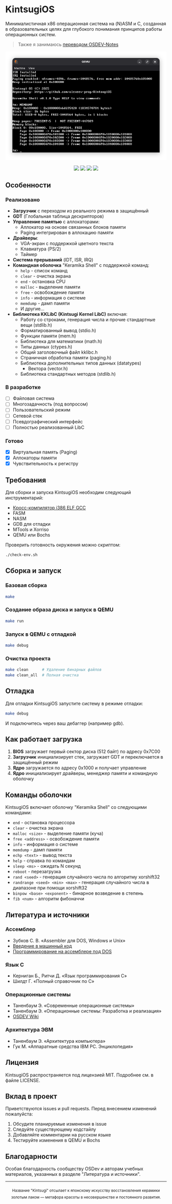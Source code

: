 # KintsugiOS
Минималистичная x86 операционная система на (N)ASM и C, созданная в образовательных целях для глубокого понимания принципов работы операционных систем.

 > Также я занимаюсь [переводом OSDEV-Notes](https://github.com/alexeev-prog/Osdev-Notes-RU)

![](image.png)

<div align="center">
<img src=https://img.shields.io/github/languages/top/alexeev-prog/KintsugiOS>
<img src=https://img.shields.io/github/license/alexeev-prog/KintsugiOS>
<img src=https://img.shields.io/github/stars/alexeev-prog/KintsugiOS>
<img src="https://img.shields.io/github/issues/alexeev-prog/KintsugiOS">
</div>

## Особенности

### Реализовано
- **Загрузчик** с переходом из реального режима в защищённый
- **GDT** (Глобальная таблица дескрипторов)
- **Управление памятью** с аллокаторами:
  - Аллокатор на основе связанных блоков памяти
  - Paging интегрирован в аллокацию памяти
- **Драйверы**:
  - VGA-экран с поддержкой цветного текста
  - Клавиатура (PS/2)
  - Таймер
- **Система прерываний** (IDT, ISR, IRQ)
- **Командная оболочка** "Keramika Shell" с поддержкой команд:
  - `help` - список команд
  - `clear` - очистка экрана
  - `end` - остановка CPU
  - `malloc` - выделение памяти
  - `free` - освобождение памяти
  - `info` - информация о системе
  - `memdump` - дамп памяти
  - И другие...
- **Библиотека KKLibC (Kintsugi Kernel LibC)** включая:
  - Работу со строками, генерация числа и прочие стандартные вещи (stdlib.h)
  - Форматированный вывод (stdio.h)
  - Функции памяти (mem.h)
  - Библиотека для математики (math.h)
  - Типы данных (ctypes.h)
  - Общий заголовочный файл kklibc.h
  - Страничная обработка памяти (paging.h)
  - Библиотека дополнительных типов данных (datatypes)
    - Вектора (vector.h)
  - Библиотека стандартных методов (stdlib.h)

### В разработке
- [ ] Файловая система
- [ ] Многозадачность (под вопросом)
- [ ] Пользовательский режим
- [ ] Сетевой стек
- [ ] Псевдографический интерфейс
- [ ] Полностью реализованный LibC

### Готово
- [x] Виртуальная память (Paging)
- [x] Аллокаторы памяти
- [x] Чувствительность к регистру

## Требования

Для сборки и запуска KintsugiOS необходим следующий инструментарий:

- [Кросс-компилятор i386 ELF GCC](http://newos.org/toolchains/i386-elf-15.1.0-Linux-x86_64.tar.xz)
- FASM
- NASM
- GDB для отладки
- MTools и Xorriso
- QEMU или Bochs

Проверить готовность окружения можно скриптом:
```bash
./check-env.sh
```

## Сборка и запуск

### Базовая сборка
```bash
make
```

### Создание образа диска и запуск в QEMU
```bash
make run
```

### Запуск в QEMU с отладкой
```bash
make debug
```

### Очистка проекта
```bash
make clean      # Удаление бинарных файлов
make clean_all  # Полная очистка
```

## Отладка

Для отладки KintsugiOS запустите систему в режиме отладки:
```bash
make debug
```

И подключитесь через ваш дебаггер (например gdb).

## Как работает загрузка

1. **BIOS** загружает первый сектор диска (512 байт) по адресу 0x7C00
2. **Загрузчик** инициализирует стек, загружает GDT и переключается в защищённый режим
3. **Ядро** загружается по адресу 0x1000 и получает управление
4. **Ядро** инициализирует драйверы, менеджер памяти и командную оболочку

## Команды оболочки

KintsugiOS включает оболочку "Keramika Shell" со следующими командами:

- `end` - остановка процессора
- `clear` - очистка экрана
- `malloc <size>` - выделение памяти (куча)
- `free <address>` - освобождение памяти
- `info` - информация о системе
- `memdump` - дамп памяти
- `echp <text>` - вывод текста
- `help` - справка по командам
- `sleep <ms>` - ожидать N секунд
- `reboot` - перезагрузка
- `rand <seed>` - генерация случайного числа по алгоритму xorshift32
- `randrange <seed> <min> <max>` - генерация случайного числа в диапазоне при помощи xorshift32
- `binpow <base> <exponent>` - бинарное возведение в степень
- `fib <num>` - алгоритм фибоначчи

## Литература и источники

### Ассемблер
- Зубков С. В. «Assembler для DOS, Windows и Unix»
- [Введение в машинный код](http://wasm.ru/article.php?article=1022001)
- [Программирование на ассемблере под DOS](http://wasm.ru/article.php?article=1022003)

### Язык C
- Керниган Б., Ритчи Д. «Язык программирования C»
- Шилдт Г. «Полный справочник по C»

### Операционные системы
- Таненбаум Э. «Современные операционные системы»
- Таненбаум Э. «Операционные системы: Разработка и реализация»
- [OSDEV Wiki](http://osdev.org)

### Архитектура ЭВМ
- Таненбаум Э. «Архитектура компьютера»
- Гук М. «Аппаратные средства IBM PC. Энциклопедия»

## Лицензия

KintsugiOS распространяется под лицензией MIT. Подробнее см. в файле LICENSE.

## Вклад в проект

Приветствуются issues и pull requests. Перед внесением изменений пожалуйста:
1. Обсудите планируемые изменения в issue
2. Следуйте существующему кодстайлу
3. Добавляйте комментарии на русском языке
4. Тестируйте изменения в QEMU и Bochs

## Благодарности

Особая благодарность сообществу OSDev и авторам учебных материалов, указанных в разделе "Литература и источники".

---

<div align="center">
<sub>Название "Kintsugi" отсылает к японскому искусству восстановления керамики золотым лаком — метафора красоты в несовершенстве и постоянного развития.</sub>
</div>
